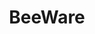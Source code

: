 ---
codehost: https://github.com/beeware
logohandle: beeware
sort: beeware
title: BeeWare
twitter: https://x.com/PyBeeWare
website: https://beeware.org/
---